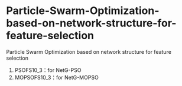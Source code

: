 # Particle-Swarm-Optimization-based-on-network-structure-for-feature-selection
Particle Swarm Optimization based on network structure for feature selection

1. PSOFS10_3：for NetG-PSO
2. MOPSOFS10_3：for NetG-MOPSO
